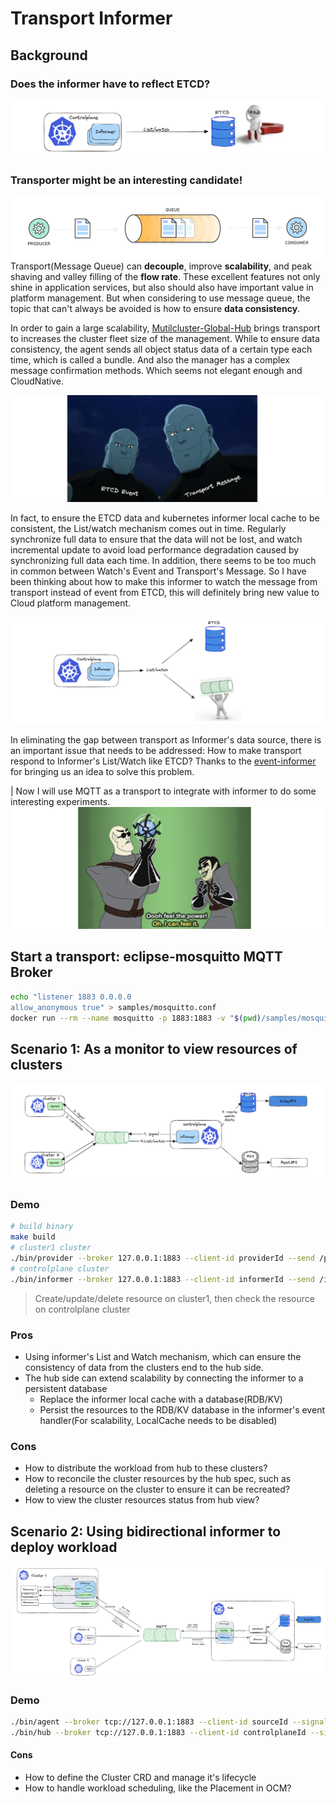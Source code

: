 # Transport Informer

## Background
### Does the informer have to reflect ETCD? 
![001](./docs/images/001.png)
### Transporter might be an interesting candidate!

![message queue](./docs/images/message-queue.png)
Transport(Message Queue) can **decouple**, improve **scalability**, and peak shaving and valley filling of the **flow rate**. These excellent features not only shine in application services, but also should also have important value in platform management. But when considering to use message queue, the topic that can't always be avoided is how to ensure **data consistency**.

In order to gain a large scalability, [Mutilcluster-Global-Hub](https://github.com/stolostron/multicluster-global-hub) brings transport to increases the cluster fleet size of the management. While to ensure data consistency, the agent sends all object status data of a certain type each time, which is called a bundle. And also the manager has a complex message confirmation methods. Which seems not elegant enough and CloudNative. 

![twins](./docs/images/twins.png)

In fact, to ensure the ETCD data and kubernetes informer local cache to be consistent, the List/watch mechanism comes out in time. Regularly synchronize full data to ensure that the data will not be lost, and watch incremental update to avoid load performance degradation caused by synchronizing full data each time. In addition, there seems to be too much in common between Watch's Event and Transport's Message. So I have been thinking about how to make this informer to watch the message from transport instead of event from ETCD, this will definitely bring new value to Cloud platform management. 

![002](./docs/images/002.png)
<!-- <img src="./docs/images/002.png" width="100%" height="40%"> -->
In eliminating the gap between transport as Informer's data source, there is an important issue that needs to be addressed:
How to make transport respond to Informer's List/Watch like ETCD? Thanks to the [event-informer](https://github.com/qiujian16/events-informer) for bringing us an idea to solve this problem.

| Now I will use MQTT as a transport to integrate with informer to do some interesting experiments.
![feel the power](./docs/images/power.png)
<!-- <img src="./docs/images/feel-the-power.png" width="100%" height="220"> -->


## Start a transport: eclipse-mosquitto MQTT Broker
```bash
echo "listener 1883 0.0.0.0
allow_anonymous true" > samples/mosquitto.conf
docker run --rm --name mosquitto -p 1883:1883 -v "$(pwd)/samples/mosquitto.conf:/mosquitto/config/mosquitto.conf" eclipse-mosquitto
```

## Scenario 1: As a monitor to view resources of clusters
![003](./docs/images/003.png)

### Demo
```bash
# build binary
make build
# cluster1 cluster
./bin/provider --broker 127.0.0.1:1883 --client-id providerId --send /provider/payload --receive /informer/signal --cluster cluster1
# controlplane cluster
./bin/informer --broker 127.0.0.1:1883 --client-id informerId --send /informer/signal --receive /provider/payload
```
> Create/update/delete resource on cluster1, then check the resource on controlplane cluster

### Pros
- Using informer's List and Watch mechanism, which can ensure the consistency of data from the clusters end to the hub side.
- The hub side can extend scalability by connecting the informer to a persistent database
  - Replace the informer local cache with a database(RDB/KV)
  - Persist the resources to the RDB/KV database in the informer's event handler(For scalability, LocalCache needs to be disabled)


### Cons
- How to distribute the workload from hub to these clusters?
- How to reconcile the cluster resources by the hub spec, such as deleting a resource on the cluster to ensure it can be recreated?
- How to view the cluster resources status from hub view?

## Scenario 2: Using bidirectional informer to deploy workload

![bidirectional-informer](./docs/images/bidirectional-informer.png)

### Demo
```bash
./bin/agent --broker tcp://127.0.0.1:1883 --client-id sourceId --signal-topic /signal --payload-topic /payload --cluster cluster1
./bin/hub --broker tcp://127.0.0.1:1883 --client-id controlplaneId --signal-topic /signal --payload-topic /payload
```

#### Cons
- How to define the Cluster CRD and manage it's lifecycle
- How to handle workload scheduling, like the Placement in OCM?